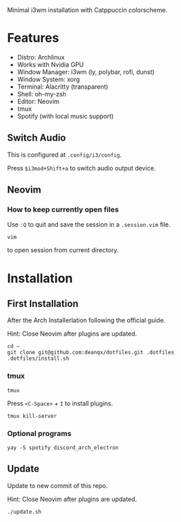 Minimal i3wm installation with Catppuccin colorscheme.

# Features

- Distro: Archlinux
- Works with Nvidia GPU
- Window Manager: i3wm (ly, polybar, rofi, dunst)
- Window System: xorg
- Terminal: Alacritty (transparent)
- Shell: oh-my-zsh
- Editor: Neovim
- tmux
- Spotify (with local music support)

## Switch Audio

This is configured at `.config/i3/config`.

Press `$i3mod+Shift+a` to switch audio output device.

## Neovim

### How to keep currently open files

Use `:Q` to quit and save the session in a `.session.vim` file.

```
vim
```

to open session from current directory.

# Installation

## First Installation

After the Arch Installerlation following the official guide.

Hint: Close Neovim after plugins are updated.

```
cd ~
git clone git@github.com:deanqx/dotfiles.git .dotfiles
.dotfiles/install.sh
```

### tmux

```
tmux
```

Press `<C-Space>` + `I` to install plugins.

```
tmux kill-server
```

### Optional programs

```
yay -S spotify discord_arch_electron
```

## Update

Update to new commit of this repo.

Hint: Close Neovim after plugins are updated.

```
./update.sh
```
